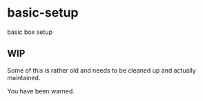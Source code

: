 # basic-setup
basic box setup

## WIP

Some of this is rather old and needs to be cleaned up and actually maintained.

You have been warned.
